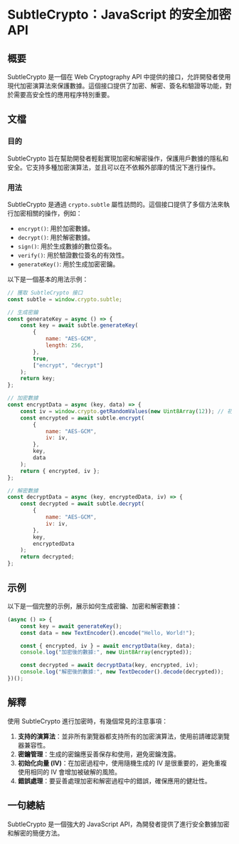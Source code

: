 <!--
Meta Description: # SubtleCrypto：JavaScript 的安全加密 API ## 概要 SubtleCrypto 是一個在 Web Cryptography API 中提供的接口，允許開發者使用現代加密演算法來保護數據。這個接口提供了加密、解密、簽名和驗證等功能，對於需要高安全性的應用程序特別重要。 #...
Meta Keywords: const, key, subtlecrypto, subtle, await
-->

# SubtleCrypto：JavaScript 的安全加密 API

## 概要
SubtleCrypto 是一個在 Web Cryptography API 中提供的接口，允許開發者使用現代加密演算法來保護數據。這個接口提供了加密、解密、簽名和驗證等功能，對於需要高安全性的應用程序特別重要。

## 文檔

### 目的
SubtleCrypto 旨在幫助開發者輕鬆實現加密和解密操作，保護用戶數據的隱私和安全。它支持多種加密演算法，並且可以在不依賴外部庫的情況下進行操作。

### 用法
SubtleCrypto 是通過 `crypto.subtle` 屬性訪問的。這個接口提供了多個方法來執行加密相關的操作，例如：

- `encrypt()`: 用於加密數據。
- `decrypt()`: 用於解密數據。
- `sign()`: 用於生成數據的數位簽名。
- `verify()`: 用於驗證數位簽名的有效性。
- `generateKey()`: 用於生成加密密鑰。

以下是一個基本的用法示例：

```javascript
// 獲取 SubtleCrypto 接口
const subtle = window.crypto.subtle;

// 生成密鑰
const generateKey = async () => {
    const key = await subtle.generateKey(
        {
            name: "AES-GCM",
            length: 256,
        },
        true,
        ["encrypt", "decrypt"]
    );
    return key;
};

// 加密數據
const encryptData = async (key, data) => {
    const iv = window.crypto.getRandomValues(new Uint8Array(12)); // 初始化向量
    const encrypted = await subtle.encrypt(
        {
            name: "AES-GCM",
            iv: iv,
        },
        key,
        data
    );
    return { encrypted, iv };
};

// 解密數據
const decryptData = async (key, encryptedData, iv) => {
    const decrypted = await subtle.decrypt(
        {
            name: "AES-GCM",
            iv: iv,
        },
        key,
        encryptedData
    );
    return decrypted;
};
```

## 示例
以下是一個完整的示例，展示如何生成密鑰、加密和解密數據：

```javascript
(async () => {
    const key = await generateKey();
    const data = new TextEncoder().encode("Hello, World!");

    const { encrypted, iv } = await encryptData(key, data);
    console.log("加密後的數據:", new Uint8Array(encrypted));

    const decrypted = await decryptData(key, encrypted, iv);
    console.log("解密後的數據:", new TextDecoder().decode(decrypted));
})();
```

## 解釋
使用 SubtleCrypto 進行加密時，有幾個常見的注意事項：

1. **支持的演算法**：並非所有瀏覽器都支持所有的加密演算法，使用前請確認瀏覽器兼容性。
2. **密鑰管理**：生成的密鑰應妥善保存和使用，避免密鑰洩露。
3. **初始化向量 (IV)**：在加密過程中，使用隨機生成的 IV 是很重要的，避免重複使用相同的 IV 會增加被破解的風險。
4. **錯誤處理**：要妥善處理加密和解密過程中的錯誤，確保應用的健壯性。

## 一句總結
SubtleCrypto 是一個強大的 JavaScript API，為開發者提供了進行安全數據加密和解密的簡便方法。